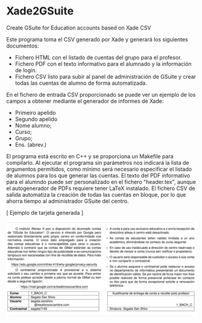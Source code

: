 # Xade2GSuite

Create GSuite for Education accounts based on Xade CSV


Este programa toma el CSV generado por Xade y generará los siguientes documentos:
- Fichero HTML con el listado de cuentas del grupo para el profesor.
- Fichero PDF con el texto informativo para el alumnado y la información de login.
- Fichero CSV listo para subir al panel de administración de GSuite y crear todas las cuentas de alumno de forma automatizada.


En el fichero de entrada CSV proporcionado se puede ver un ejemplo de los campos a obtener mediante el generador de informes de Xade:
- Primeiro apelido
- Segundo apelido
- Nome alumno;
- Curso;
- Grupo;
- Ens. (abrev.)


El programa está escrito en C++ y se proporciona un Makefile para compilarlo.
Al ejecutar el programa sin parámetros nos indicará la lista de argumentos permitidos, como mínimo será necesario especificar el listado de alumnos para los que generar las cuentas.
El texto del PDF informativo para el alumndo puede ser personalizado en el fichero "header.tex", aunque el autogenerador de PDFs requiere tener LaTeX instalado.
El fichero CSV de salida automatiza la creación de todas las cuentas en bloque, por lo que ahorra tiempo al administrador GSuite del centro.

[ Ejemplo de tarjeta generada ]

<img src="img/GSuiteAccounts.png" width="600">
